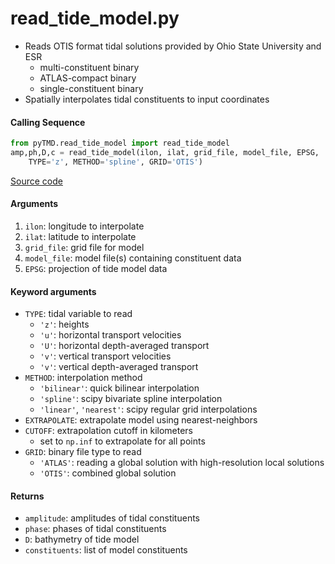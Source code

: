 read_tide_model.py
==================

 - Reads OTIS format tidal solutions provided by Ohio State University and ESR
      * multi-constituent binary
      * ATLAS-compact binary
      * single-constituent binary
 - Spatially interpolates tidal constituents to input coordinates

#### Calling Sequence
```python
from pyTMD.read_tide_model import read_tide_model
amp,ph,D,c = read_tide_model(ilon, ilat, grid_file, model_file, EPSG,
    TYPE='z', METHOD='spline', GRID='OTIS')
```
[Source code](https://github.com/tsutterley/pyTMD/blob/main/pyTMD/read_tide_model.py)

#### Arguments
 1. `ilon`: longitude to interpolate
 2. `ilat`: latitude to interpolate
 3. `grid_file`: grid file for model
 4. `model_file`: model file(s) containing constituent data
 5. `EPSG`: projection of tide model data

#### Keyword arguments
 - `TYPE`: tidal variable to read
    * `'z'`: heights
    * `'u'`: horizontal transport velocities
    * `'U'`: horizontal depth-averaged transport
    * `'v'`: vertical transport velocities
    * `'v'`: vertical depth-averaged transport
 - `METHOD`: interpolation method
    * `'bilinear'`: quick bilinear interpolation
    * `'spline'`: scipy bivariate spline interpolation
    * `'linear'`, `'nearest'`: scipy regular grid interpolations
 - `EXTRAPOLATE`: extrapolate model using nearest-neighbors
 - `CUTOFF`: extrapolation cutoff in kilometers
     * set to `np.inf` to extrapolate for all points
 - `GRID`: binary file type to read
    * `'ATLAS'`: reading a global solution with high-resolution local solutions
    * `'OTIS'`: combined global solution

#### Returns
 - `amplitude`: amplitudes of tidal constituents
 - `phase`: phases of tidal constituents
 - `D`: bathymetry of tide model
 - `constituents`: list of model constituents
